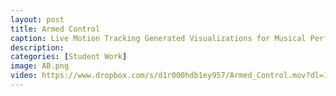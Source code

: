 ```yaml
---
layout: post
title: Armed Control 
caption: Live Motion Tracking Generated Visualizations for Musical Performance by Anthony Buich
description: 
categories: [Student Work]
image: AB.png
video: https://www.dropbox.com/s/d1r000hdb1ey957/Armed_Control.mov?dl=1
---
```


